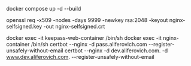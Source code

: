 docker compose up -d --build     

openssl req -x509 -nodes -days 9999 -newkey rsa:2048 -keyout nginx-selfsigned.key -out nginx-selfsigned.crt

docker exec -it keepass-web-container /bin/sh
docker exec -it nginx-container /bin/sh
certbot --nginx -d pass.aliferovich.com --register-unsafely-without-email
certbot --nginx -d dev.aliferovich.com. -d www.dev.aliferovich.com. --register-unsafely-without-email
